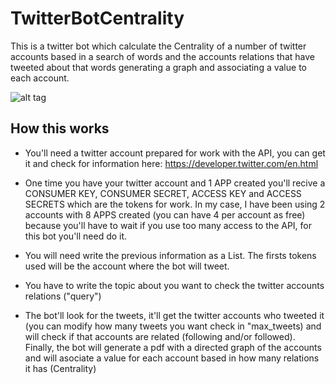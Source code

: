 # TwitterBotCentrality
This is a twitter bot which calculate the Centrality of a number of twitter accounts based in a search of words and the accounts relations
that have tweeted about that words generating a graph and associating a value to each account.

![alt tag](https://i.gyazo.com/b12921b92f62c6bb2586bc436c3857c2.png)

## How this works

- You'll need a twitter account prepared for work with the API, you can get it and check for information here: https://developer.twitter.com/en.html

- One time you have your twitter account and 1 APP created you'll recive a CONSUMER KEY, CONSUMER SECRET, ACCESS KEY and ACCESS SECRETS which
are the tokens for work. In my case, I have been using 2 accounts with 8 APPS created (you can have 4 per account as free) because you'll
have to wait if you use too many access to the API, for this bot you'll need do it.

- You will need write the previous information as a List. The firsts tokens used will be the account where the bot will tweet.

- You have to write the topic about you want to check the twitter accounts relations ("query")

- The bot'll look for the tweets, it'll get the twitter accounts who tweeted it (you can modify how many tweets you want check in "max_tweets)
and will check if that accounts are related (following and/or followed). Finally, the bot will generate a pdf with a directed graph 
of the accounts and will asociate a value for each account based in how many relations it has (Centrality)
